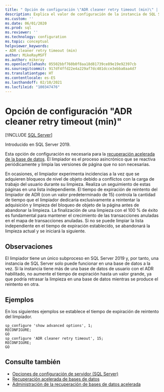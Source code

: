```yaml
---
title: " Opción de configuración \"ADR cleaner retry timeout (min)\" | Microsoft Docs"
description: Explica el valor de configuración de la instancia de SQL Server para el tiempo de expiración de reintento del limpiador de ADR.
ms.custom: ''
ms.date: 06/01/2020
ms.prod: sql
ms.reviewer: ''
ms.technology: configuration
ms.topic: conceptual
helpviewer_keywords:
- ADR cleaner retry timeout (min)
author: MikeRayMSFT
ms.author: mikeray
ms.openlocfilehash: 05502bbf760b0f8aa18d81739ce89e19e92397cb
ms.sourcegitcommit: 917df4ffd22e4a229af7dc481dcce3ebba0aa4d7
ms.translationtype: HT
ms.contentlocale: es-ES
ms.lasthandoff: 02/10/2021
ms.locfileid: "100347476"
---
```

# <a name="adr-cleaner-retry-timeout-min-configuration-option"></a>Opción de configuración "ADR cleaner retry timeout (min)"

 [!INCLUDE [SQL Server](../../includes/applies-to-version/sqlserver.md)]

Introducido en SQL Server 2019.

Esta opción de configuración es necesaria para la [recuperación acelerada de la base de datos](../../relational-databases/accelerated-database-recovery-concepts.md). El limpiador es el proceso asincrónico que se reactiva periódicamente y limpia las versiones de página que no son necesarias.

En ocasiones, el limpiador experimenta incidencias a la vez que se adquieren bloqueos de nivel de objeto debido a conflictos con la carga de trabajo del usuario durante su limpieza. Realiza un seguimiento de estas páginas en una lista independiente. El tiempo de expiración de reintento del limpiador de ADR (con un valor predeterminado de 15) controla la cantidad de tiempo que el limpiador dedicaría exclusivamente a reintentar la adquisición y limpieza del bloqueo de objeto de la página antes de abandonar la limpieza. La finalización de una limpieza con el 100 % de éxito es fundamental para mantener el crecimiento de las transacciones anuladas en el mapa de transacciones anuladas. Si no se puede limpiar la lista independiente en el tiempo de expiración establecido, se abandonará la limpieza actual y se iniciará la siguiente.

## <a name="remarks"></a>Observaciones  

El limpiador tiene un único subproceso en SQL Server 2019 y, por tanto, una instancia de SQL Server solo puede funcionar en una base de datos a la vez. Si la instancia tiene más de una base de datos de usuario con el ADR habilitado, no aumente el tiempo de expiración hasta un valor grande, ya que podría retrasar la limpieza en una base de datos mientras se produce el reintento en otra.

## <a name="examples"></a>Ejemplos

En los siguientes ejemplos se establece el tiempo de expiración de reintento del limpiador.

```tsql
sp_configure 'show advanced options', 1;  
RECONFIGURE;
GO 
sp_configure 'ADR cleaner retry timeout', 15;  
RECONFIGURE;  
GO  
```  

## <a name="see-also"></a>Consulte también  

- [Opciones de configuración de servidor &#40;SQL Server&#41;](../../database-engine/configure-windows/server-configuration-options-sql-server.md)
- [Recuperación acelerada de bases de datos](../../relational-databases/accelerated-database-recovery-concepts.md)
- [Administración de la recuperación de bases de datos acelerada](../../relational-databases/accelerated-database-recovery-management.md)